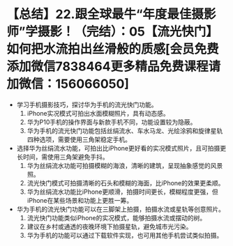 # 【总结】22.跟全球最牛“年度最佳摄影师”学摄影！（完结）：05【流光快门】如何把水流拍出丝滑般的质感[会员免费添加微信7838464更多精品免费课程请加微信：156066050]

-   学习手机摄影技巧，探讨华为手机的流光快门功能。
    1.  iPhone实况模式可拍出水面模糊照片，具有动态感。
    2.  华为P10手机的操作界面与新款手机不同，功能设置较为隐蔽。
    3.  华为手机的流光快门功能包括丝绢流水、车水马龙、光绘涂鸦和旋律星轨四种选项，需要使用三角架稳定手机。
-   选择华为丝绢流水功能，可拍出比iPhone更好看的实况模式照片，且可拍摄更长时间，需使用三角架避免手抖。
    1.  华为丝绢流水功能可拍摄模糊的海浪，清晰的建筑，呈现抽象感觉的风景照。
    2.  流光快门模式可拍摄清晰的石头和模糊的海面，比iPhone的效果更柔顺。
    3.  华为丝绢流水功能比iPhone更顺滑，拍摄时间更长，模糊程度更强，但iPhone在某些场景和功能上更胜一筹。
-   华为手机的流光快门功能可以在三脚架上拍摄，拍摄水流或星轨等创意照片。
    1.  流光快门功能类似iPhone的实况模式，能够拍摄水流或摆动的树。
    2.  建议在乡村或通透的夜晚环境下拍摄星轨，避免城市光污染。
    3.  华为手机的功能可以通过下载软件实现，也可用其他手机尝试类似拍摄。